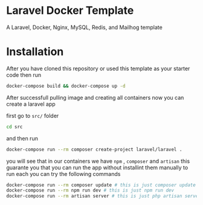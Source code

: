 # Laravel Docker Template
A Laravel, Docker, Nginx, MySQL, Redis, and Mailhog template

# Installation
After you have cloned this repository or used this template as your starter code then run 
```bash
docker-compose build && docker-compose up -d
```
After successfull pulling image and creating all containers now you can create a laravel app

first go to `src/` folder
```bash
cd src
```
and then run

```bash
docker-compose run --rm composer create-project laravel/laravel .
```

you will see that in our containers we have `npm` , `composer` and `artisan` this guarante you that you can run the app without installint them manually to run each you can try the following commands 

```bash
docker-compose run --rm composer update # this is just composer update
docker-compose run --rm npm run dev # this is just npm run dev
docker-compose run --rm artisan server # this is just php artisan serve

```
